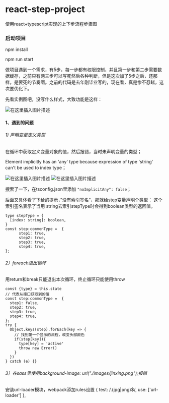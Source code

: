 # react-step-project
使用react+typescript实现的上下步流程步骤图

### 启动项目
npm install

npm run start


做项目遇到一个需求，有5步，每一步都有权限控制，并且第一步和第二步需要数据缓存，之前只有两三步可以写死然后各种判断，但是这次加了5步之后，还那样，是要死的节奏啊。之前的代码是去年刚毕业写的，现在看，真是惨不忍睹，这次要优化下。

先看实例图吧，没写什么样式，大致功能是这样：

![在这里插入图片描述](https://img-blog.csdnimg.cn/20190924193506827.gif)
#### 1、遇到的问题
###### 1) 声明变量定义类型
在循环中获取定义变量对象的值，然后报错，当时未声明变量的类型；

Element implicitly has an 'any' type because expression of type 'string' can't be used to index type；

![在这里插入图片描述](https://img-blog.csdnimg.cn/2019092510111244.png?x-oss-process=image/watermark,type_ZmFuZ3poZW5naGVpdGk,shadow_10,text_aHR0cHM6Ly9ibG9nLmNzZG4ubmV0L3FxXzM1NDIzNDMx,size_16,color_FFFFFF,t_70)
![在这里插入图片描述](https://img-blog.csdnimg.cn/20190925101126626.png)

搜索了一下，在tsconfig.json里添加 `"noImplicitAny": false`；

后面又具体看了下给的提示，”没有索引签名“，那就给step变量声明个类型：
这个索引签名表示了当用 string去索引stepType时会得到boolean类型的返回值。

```tsx
type stepType = {
  [index: string]: boolean,
}
const step:commonType =  {
      step1: true,
      step2: true,
      step3: true,
      step4: true,
};
```
###### 2）foreach退出循环

用return和break只能退出本次循环，终止循环只能使用throw
```tsx
const {type} = this.state
// 代表从接口获取到的值
const step:commonType =  {
  step1: false,
  step2: true,
  step3: true,
  step4: true,
};
try {
  Object.keys(step).forEach(key => {
    // 找到第一个显示的流程，改变头部颜色
    if(step[key]){
      type[key] = 'active'
      throw new Error()
    }
  })
} catch (e) {}
```
###### 3）在sass里使用background-image: url("./images/jinxing.png");报错
安装url-loader模块，webpack添加rules设置
{
  test: /.(jpg|png)$/,
  use: ['url-loader']
},

